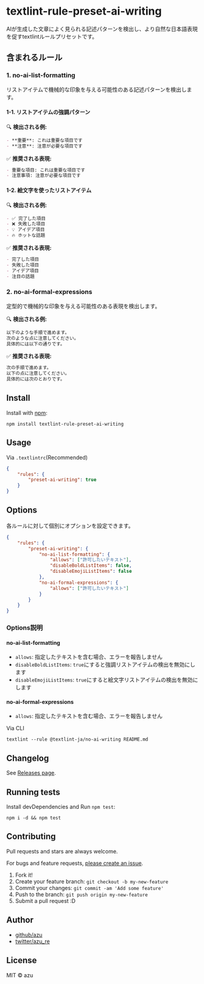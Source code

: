 # textlint-rule-preset-ai-writing

AIが生成した文章によく見られる記述パターンを検出し、より自然な日本語表現を促すtextlintルールプリセットです。

## 含まれるルール

### 1. no-ai-list-formatting
リストアイテムで機械的な印象を与える可能性のある記述パターンを検出します。

#### 1-1. リストアイテムの強調パターン

🔍 **検出される例:**
```markdown
- **重要**: これは重要な項目です
- **注意**: 注意が必要な項目です
```

✅ **推奨される表現:**
```markdown
- 重要な項目: これは重要な項目です
- 注意事項: 注意が必要な項目です
```

#### 1-2. 絵文字を使ったリストアイテム

🔍 **検出される例:**
```markdown
- ✅ 完了した項目
- ❌ 失敗した項目
- 💡 アイデア項目
- 🔥 ホットな話題
```

✅ **推奨される表現:**
```markdown
- 完了した項目
- 失敗した項目
- アイデア項目
- 注目の話題
```

### 2. no-ai-formal-expressions
定型的で機械的な印象を与える可能性のある表現を検出します。

🔍 **検出される例:**
```markdown
以下のような手順で進めます。
次のような点に注意してください。
具体的には以下の通りです。
```

✅ **推奨される表現:**
```markdown
次の手順で進めます。
以下の点に注意してください。
具体的には次のとおりです。
```

## Install

Install with [npm](https://www.npmjs.com/package/textlint-rule-preset-ai-writing):

    npm install textlint-rule-preset-ai-writing

## Usage

Via `.textlintrc`(Recommended)

```json
{
    "rules": {
        "preset-ai-writing": true
    }
}
```

## Options

各ルールに対して個別にオプションを設定できます。

```json
{
    "rules": {
        "preset-ai-writing": {
            "no-ai-list-formatting": {
                "allows": ["許可したいテキスト"],
                "disableBoldListItems": false,
                "disableEmojiListItems": false
            },
            "no-ai-formal-expressions": {
                "allows": ["許可したいテキスト"]
            }
        }
    }
}
```

### Options説明

#### no-ai-list-formatting
- `allows`: 指定したテキストを含む場合、エラーを報告しません
- `disableBoldListItems`: `true`にすると強調リストアイテムの検出を無効にします
- `disableEmojiListItems`: `true`にすると絵文字リストアイテムの検出を無効にします

#### no-ai-formal-expressions
- `allows`: 指定したテキストを含む場合、エラーを報告しません

Via CLI

```
textlint --rule @textlint-ja/no-ai-writing README.md
```


## Changelog

See [Releases page](https://github.com/textlint-ja/textlint-rule-no-ai-writing/releases).

## Running tests

Install devDependencies and Run `npm test`:

    npm i -d && npm test

## Contributing

Pull requests and stars are always welcome.

For bugs and feature requests, [please create an issue](https://github.com/textlint-ja/textlint-rule-no-ai-writing/issues).

1. Fork it!
2. Create your feature branch: `git checkout -b my-new-feature`
3. Commit your changes: `git commit -am 'Add some feature'`
4. Push to the branch: `git push origin my-new-feature`
5. Submit a pull request :D

## Author

- [github/azu](https://github.com/azu)
- [twitter/azu_re](https://twitter.com/azu_re)

## License

MIT © azu

